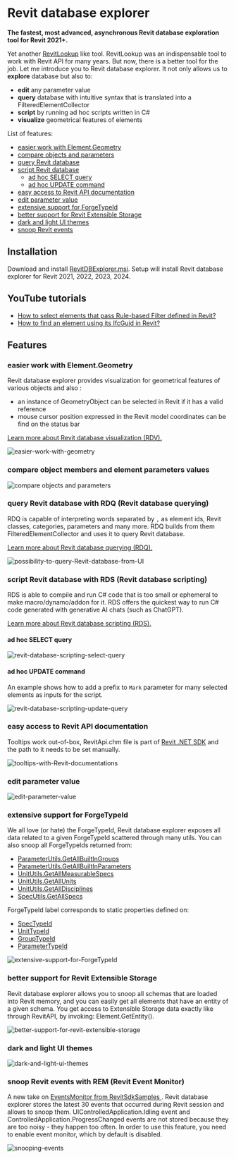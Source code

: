 # Revit database explorer

**The fastest, most advanced, asynchronous Revit database exploration tool for Revit 2021+.**

Yet another [RevitLookup](https://github.com/jeremytammik/RevitLookup) like tool. RevitLookup was an indispensable tool to work with Revit API for many years. But now, there is a better tool for the job. Let me introduce you to Revit database explorer. It not only allows us to **explore** database but also to:
- **edit** any parameter value
- **query** database with intuitive syntax that is translated into a FilteredElementCollector
- **script** by running ad hoc scripts written in C#
- **visualize** geometrical features of elements

List of features:

- [easier work with Element.Geometry](#easier-work-with-elementgeometry)
- [compare objects and parameters](#compare-object-members-and-element-parameters-values)
- [query Revit database](#query-revit-database-with-rdq-revit-database-querying)
- [script Revit database](#script-revit-database-with-rds-revit-database-scripting)
  - [ad hoc SELECT query](#ad-hoc-select-query)
  - [ad hoc UPDATE command](#ad-hoc-update-command)
- [easy access to Revit API documentation](#easy-access-to-revit-api-documentation)
- [edit parameter value](#edit-parameter-value)
- [extensive support for ForgeTypeId](#extensive-support-for-forgetypeid)
- [better support for Revit Extensible Storage](#better-support-for-revit-extensible-storage)
- [dark and light UI themes](#dark-and-light-ui-themes)
- [snoop Revit events](#snoop-revit-events-with-rem-revit-event-monitor)




## Installation

Download and install [RevitDBExplorer.msi](https://github.com/NeVeSpl/RevitDBExplorer/releases/latest/download/RevitDBExplorer.msi). Setup will install Revit database explorer for Revit 2021, 2022, 2023, 2024.

## YouTube tutorials

- [How to select elements that pass Rule-based Filter defined in Revit?](https://www.youtube.com/watch?v=9Uup4Qe8csI)
- [How to find an element using its IfcGuid in Revit?](https://www.youtube.com/watch?v=oT6bxfKc2lg)

## Features



### easier work with Element.Geometry

Revit database explorer provides visualization for geometrical features of various objects and also :

- an instance of GeometryObject can be selected in Revit if it has a valid reference
- mouse cursor position expressed in the Revit model coordinates can be find on the status bar

[Learn more about Revit database visualization (RDV).](documentation/revit-database-visualization.md)

![easier-work-with-geometry](documentation/examples/2.0.easier-work-with-element-geometry.gif)



### compare object members and element parameters values

![compare objects and parameters](documentation/examples/compare-objects-and-parameters.gif)




### query Revit database with RDQ (Revit database querying)

RDQ is capable of interpreting words separated by `,` as element ids, Revit classes, categories, parameters and many more. RDQ builds from them FilteredElementCollector and uses it to query Revit database. 

[Learn more about Revit database querying (RDQ).](documentation/revit-database-querying.md)

![possibility-to-query-Revit-database-from-UI](documentation/examples/rdq-revit-database-query-with-rql-revit-query-language.v2.gif)



### script Revit database with RDS (Revit database scripting)

RDS is able to compile and run C# code that is too small or ephemeral to make macro/dynamo/addon for it. RDS offers the quickest way to run C# code generated with generative AI chats (such as ChatGPT). 

[Learn more about Revit database scripting (RDS).](documentation/revit-database-scripting.md) 

#### ad hoc SELECT query

![revit-database-scripting-select-query](documentation/examples/2.0.revit-database-scripting-select-query.gif)

#### ad hoc UPDATE command

An example shows how to add a prefix to `Mark` parameter for many selected elements as inputs for the script. 

![revit-database-scripting-update-query](documentation/examples/2.0.revit-database-scripting-update-command.gif)



### easy access to Revit API documentation

 Tooltips work out-of-box, RevitApi.chm file is part of [Revit .NET SDK](https://www.autodesk.com/developer-network/platform-technologies/revit) and the path to it needs to be set manually.

![tooltips-with-Revit-documentations](documentation/examples/easy-access-to-revit-api-documentation.gif)



### edit parameter value

![edit-parameter-value](documentation/examples/set.parameter.value.gif)



### extensive support for ForgeTypeId

We all love (or hate) the ForgeTypeId, Revit database explorer exposes all data related to a given ForgeTypeId scattered through many utils. You can also snoop all ForgeTypeIds returned from: 
- [ParameterUtils.GetAllBuiltInGroups](https://www.revitapidocs.com/2024/884d14d3-02e5-5631-adb3-79c612d04b5a.htm)
- [ParameterUtils.GetAllBuiltInParameters](https://www.revitapidocs.com/2024/bbcac12c-c02a-3747-55d0-95bc3f6d2bb2.htm)
- [UnitUtils.GetAllMeasurableSpecs](https://www.revitapidocs.com/2024/3acc20f9-40cd-d2d0-cb84-6b47d2140a14.htm)
- [UnitUtils.GetAllUnits](https://www.revitapidocs.com/2024/4f31ee9d-8e33-a12a-14b3-cc565dd77d45.htm)
- [UnitUtils.GetAllDisciplines](https://www.revitapidocs.com/2024/5b80ebe4-b085-5851-b412-0ad1dd5025bf.htm)
- [SpecUtils.GetAllSpecs](https://www.revitapidocs.com/2024/a93168f7-b52d-e97a-7935-50ddcec7fb54.htm)

ForgeTypeId label corresponds to static properties defined on:
- [SpecTypeId](https://www.revitapidocs.com/2024/87de2c69-a5e8-40e3-3d7a-9b18f1fda03a.htm)
- [UnitTypeId](https://www.revitapidocs.com/2024/4245c082-629c-9ab0-7d43-fbb771db7991.htm)
- [GroupTypeId](https://www.revitapidocs.com/2024/cf6883b8-349d-bdc3-3099-b9e7d380ba84.htm)
- [ParameterTypeId](https://www.revitapidocs.com/2024/92077203-21e1-a197-ccdc-fae0a8caa770.htm)

![extensive-support-for-ForgeTypeId](documentation/examples/extensive-support-for-ForgeTypeId.gif)



### better support for Revit Extensible Storage

Revit database explorer allows you to snoop all schemas that are loaded into Revit memory, and you can easily get all elements that have an entity of a given schema. You get access to Extensible Storage data exactly like through RevitAPI, by invoking: Element.GetEntity(). 

![better-support-for-revit-extensible-storage](documentation/examples/better-support-for-revit-extensible-storage.gif)



### dark and light UI themes

![dark-and-light-ui-themes](documentation/examples/dark-and-light-ui-themes.gif)



### snoop Revit events with REM (Revit Event Monitor)

A new take on [EventsMonitor from  RevitSdkSamples
](https://github.com/jeremytammik/RevitSdkSamples/tree/master/SDK/Samples/Events/EventsMonitor/CS). Revit database explorer stores the latest 30 events that occurred during Revit session and allows to snoop them. UIControlledApplication.Idling event and ControlledApplication.ProgressChanged events are not stored because they are too noisy - they happen too often. In order to use this feature, you need to enable event monitor, which by default is disabled.

![snooping-events](documentation/examples/snooping-events.gif)
